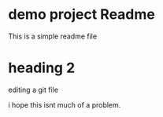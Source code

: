 # demo project Readme

This is a simple readme file

# heading 2
editing a git file

i hope this isnt much of a problem.